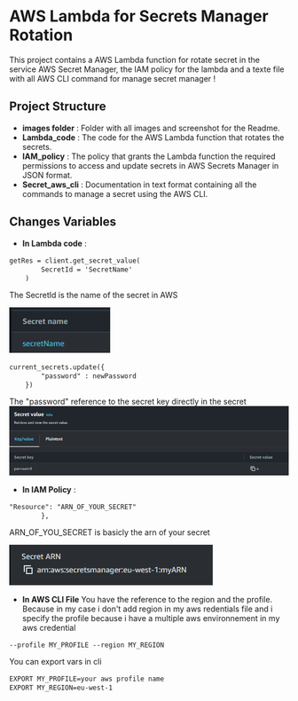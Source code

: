 # AWS Lambda for Secrets Manager Rotation

This project contains a AWS Lambda function for rotate secret in the service AWS Secret Manager, the IAM policy for the lambda and a texte file with all AWS CLI command for manage secret manager !

## Project Structure

- **images folder** : Folder with all images and screenshot for the Readme.
- **Lambda_code** : The code for the AWS Lambda function that rotates the secrets.
- **IAM_policy** : The policy that grants the Lambda function the required permissions to access and update secrets in AWS Secrets Manager in JSON format.
- **Secret_aws_cli** : Documentation in text format containing all the commands to manage a secret using the AWS CLI. 

## Changes Variables  
- **In Lambda code** : 
```shell
getRes = client.get_secret_value(
        SecretId = 'SecretName' 
    )
```
The SecretId is the name of the secret in AWS

![AWS Secrets Manager Name](images/secret_name.png)

```shell
current_secrets.update({
        "password" : newPassword
    })
```

The "password" reference to the secret key directly in the secret 
![AWS Secret Key Name](images/secretkey_name.png)

- **In IAM Policy** : 
```shell
"Resource": "ARN_OF_YOUR_SECRET"
		},
```
ARN_OF_YOU_SECRET is basicly the arn of your secret

![AWS Secret ARN](images/secretarn_name.png)

- **In AWS CLI File**
You have the reference to the region and the profile. Because in my case i don't add region in my aws redentials file and i specify the profile because i have a multiple aws environnement in my aws credential

```shell
--profile MY_PROFILE --region MY_REGION
```

You can export vars in cli
```shell
EXPORT MY_PROFILE=your aws profile name 
EXPORT MY_REGION=eu-west-1
```